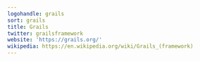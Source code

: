 ```yaml
---
logohandle: grails
sort: grails
title: Grails
twitter: grailsframework
website: 'https://grails.org/'
wikipedia: https://en.wikipedia.org/wiki/Grails_(framework)
---
```


